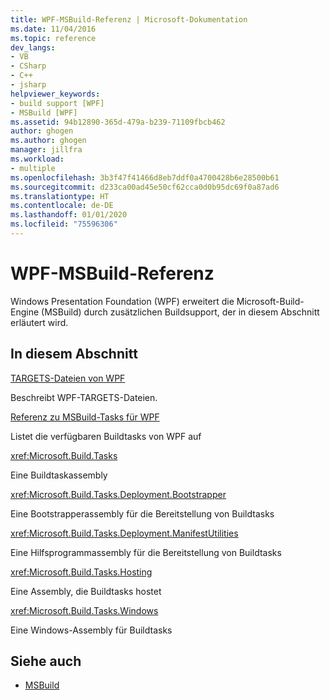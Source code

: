 ```yaml
---
title: WPF-MSBuild-Referenz | Microsoft-Dokumentation
ms.date: 11/04/2016
ms.topic: reference
dev_langs:
- VB
- CSharp
- C++
- jsharp
helpviewer_keywords:
- build support [WPF]
- MSBuild [WPF]
ms.assetid: 94b12890-365d-479a-b239-71109fbcb462
author: ghogen
ms.author: ghogen
manager: jillfra
ms.workload:
- multiple
ms.openlocfilehash: 3b3f47f41466d8eb7ddf0a4700428b6e28500b61
ms.sourcegitcommit: d233ca00ad45e50cf62cca0d0b95dc69f0a87ad6
ms.translationtype: HT
ms.contentlocale: de-DE
ms.lasthandoff: 01/01/2020
ms.locfileid: "75596306"
---
```

# <a name="wpf-msbuild-reference"></a>WPF-MSBuild-Referenz

Windows Presentation Foundation (WPF) erweitert die Microsoft-Build-Engine (MSBuild) durch zusätzlichen Buildsupport, der in diesem Abschnitt erläutert wird.

## <a name="in-this-section"></a>In diesem Abschnitt

[TARGETS-Dateien von WPF](../msbuild/wpf-dot-targets-files.md)

Beschreibt WPF-TARGETS-Dateien.

[Referenz zu MSBuild-Tasks für WPF](../msbuild/wpf-msbuild-task-reference.md)

Listet die verfügbaren Buildtasks von WPF auf

<xref:Microsoft.Build.Tasks>

Eine Buildtaskassembly

<xref:Microsoft.Build.Tasks.Deployment.Bootstrapper>

Eine Bootstrapperassembly für die Bereitstellung von Buildtasks

<xref:Microsoft.Build.Tasks.Deployment.ManifestUtilities>

Eine Hilfsprogrammassembly für die Bereitstellung von Buildtasks

<xref:Microsoft.Build.Tasks.Hosting>

Eine Assembly, die Buildtasks hostet

<xref:Microsoft.Build.Tasks.Windows>

Eine Windows-Assembly für Buildtasks

## <a name="see-also"></a>Siehe auch

- [MSBuild](../msbuild/msbuild.md)
